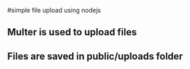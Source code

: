#simple file upload using nodejs 
## Multer is used to upload files 
## Files are saved in public/uploads folder
